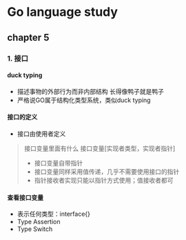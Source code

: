 # Go language study

## chapter 5

### 1. 接口

#### duck typing

* 描述事物的外部行为而非内部结构 长得像鸭子就是鸭子
* 严格说GO属于结构化类型系统，类似duck typing

#### 接口的定义

* 接口由使用者定义

> 接口变量里面有什么 接口变量[实现者类型，实现者指针]
> * 接口变量自带指针
> * 接口变量同样采用值传递，几乎不需要使用接口的指针
> * 指针接收者实现只能以指针方式使用；值接收者都可

#### 查看接口变量

* 表示任何类型：interface{}
* Type Assertion
* Type Switch
